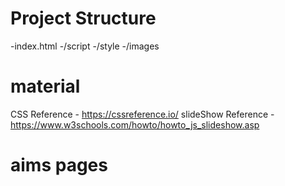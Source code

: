 # Project Structure
-index.html
-/script
-/style
-/images

# material
CSS Reference - https://cssreference.io/
slideShow Reference - https://www.w3schools.com/howto/howto_js_slideshow.asp

# aims pages